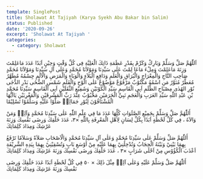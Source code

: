 ```yaml
---
template: SinglePost
title: Sholawat At Tajiyah (Karya Syekh Abu Bakar bin Salim)
status: Published
date: '2020-09-26'
excerpt: 'Sholawat At Tajiyah '
categories:
  - category: Sholawat
---
```

اَللّٰهُمَّ صَلِّ وَسَلِّمْ وَبَارِكْ وَكَرِّمْ بِقَدْرِ عَظَمَةِ ذَاتِكَ الْعَلِيَّةِ فِى كُلِّ وَقْتٍ وَحِيْنٍ اَبَدًا عَدَدَ مَاعَلِمْتَ وَزِنَةَ مَاعَلِمْتَ وَمِلْءَ مَاعَا لِمْتَ عَلٰى سَيِّدِنَا وَمَوْلاَنَا مُحَمَّدٍ وَعَلٰى آلِ سَيِّدِنَا وَمَوْلاَنَا مُحَمَّدٍ صَاحِبِ التَّاجِ وَالْمِعْرَاجِ وَالْبُرَاقِ وَالْعَلَمِ وَدَافِعِ الْبَلاَءِ وَالْوَبَاءِ وَالْمَرَضِ وَالْآلَمِ جِسْمُهُ مُطَهَّرٌ مُعَطَّرٌ مُنَوَّرٌ مَنِ اسْمُهُ مَكْتُوْبٌ مَرْفُوْعٌ مَوْضُوْعٌ عَلٰى الَّوْحِ وَالْقَلَمِ شَمْسِ الضُّحٰى بَدْرِ الدُّجٰى نُوْرِ الهُدٰى مِصْبَاحِ الظُّلَمِ اَبِى الْقَاسِمِ سَيِّدِ الْكَوْنَيْنِ وَشَفِيْعِ الثَّقَلَيْنِ اَبِى الْقَاسِمِ سَيِّدِنَا مُحَمَّدِ بْنِ عَبْدِ اللّٰهِ سَيِّدِ العَرَبِ وَالْعَجَمِ نَبِيِّ الْحَرَمَيْنِ مَحْبُوْبٌ عِنْدَ رَبِّ الْمَشْرِقَيْنِ وَالْمَغْرِبَيْنِ يَااَيُّهَا الْمُشْتَاقُوْنَ لِنُوْرِ جَمَالِهٖ صَلُّوْا عَلَيْهِ وَسَلِّمُوْا تَسْلِيْمًا


أَللّٰهُمَّ صَلِّ وَسَلِّمْ بِجَمِيْعِ الصَّلَوَاتِ كُلِّهَا عَدَدَ مَا فِي عِلْمِ اللّٰهِ عَلٰى سَيِّدِنَا مُحَمَّدٍ وَآلِهٖ وَمَنْ وَالاَهُ ، فِي كُلِّ لَحْظَةٍ اَبَدًا بِكُلِّ لِسَانٍ لِأَهْلِ الْمَعْرِفَةِ بِاللّٰهِ ×٣، عَدَدَ خَلْقِكَ وَرِضَى نَفْسِكَ وَزِنَةَ عَرْشِكَ وَمِدَادَ كَلِمَاتِكَ


أَللّٰهُمَّ صَلِّ وَسَلِّمْ عَلٰى سَيِّدِنَا مُحَمَّدٍ وَعَلٰى آلِ سَيِّدِنَا مُحَمَّدٍ وَالْاَصْحَابِ صَلاَةً وَسَلآمًا تَرْفَعُ بِهِمَا بَيْنِيْ وَبَيْنَهُ الْحِجَابُ وَتُدْخِلُنِيْ بِهِمَا عَلَيْهِ مِنْ اَوْسَعِ بَابٍ وَتُسْقِيْنِيْ بِهِمَا بِيَدِهِ الشَّرِيْفَةِ اَعْذَبَ الْكُؤُوْسِ مِنْ اَحْلَى شَرَابٍ ×٣ ، عَدَدَ خَلْقِكَ وَرِضَى نَفْسِكَ وَزِنَةَ عَرْشِكَ وَمِدَادَ كَلِمَاتِكَ


أَللّٰهُمَّ صَلِّ وَسَلِّمْ عَلَيْهِ وَعَلٰى آلِهٖ مِثْلَ ذٰلِكَ × ٥٠ فِي كُلِّ لَحْظَةٍ اَبَدًا عَدَدَ خَلْقِكَ وَرِضَى نَفْسِكَ وَزِنَةَ عَرْشِكَ وَمِدَادَ كَلِمَاتِكَ
